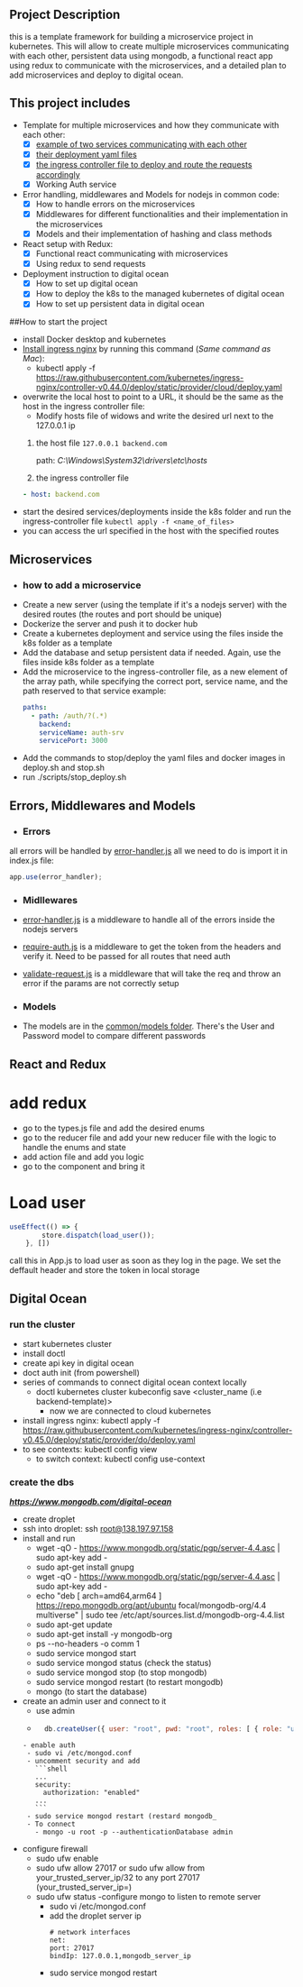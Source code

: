 ## Project Description

this is a template framework for building a microservice project in kubernetes. This will allow to create multiple microservices
communicating with each other, persistent data using mongodb, a functional react app using redux to communicate with the
microservices, and a detailed plan to add microservices and deploy to digital ocean.

## This project includes

- Template for multiple microservices and how they communicate with each other:
    - [X] [example of two services communicating with each other](./app/payment/routes/online.js)
    - [X] [their deployment yaml files](./k8s)
    - [X] [the ingress controller file to deploy and route the requests accordingly](./k8s/ingress/ingress-controller.yaml)
    - [X] Working Auth service
- Error handling, middlewares and Models for nodejs in common code:
    - [X] How to handle errors on the microservices
    - [X] Middlewares for different functionalities and their implementation in the microservices
    - [X] Models and their implementation of hashing and class methods
- React setup with Redux:
    - [X] Functional react communicating with microservices
    - [X] Using redux to send requests
- Deployment instruction to digital ocean
    - [X] How to set up digital ocean
    - [X] How to deploy the k8s to the managed kubernetes of digital ocean
    - [X] How to set up persistent data in digital ocean

##How to start the project
- install Docker desktop and kubernetes
- [Install ingress nginx](https://kubernetes.github.io/ingress-nginx/deploy/#docker-for-mac) by running this command (*Same command as Mac*):
    - kubectl apply -f https://raw.githubusercontent.com/kubernetes/ingress-nginx/controller-v0.44.0/deploy/static/provider/cloud/deploy.yaml
- overwrite the local host to point to a URL, it should be the same as the host in the ingress controller file:
    - Modify hosts file of widows and write the desired url next to the 127.0.0.1 ip
    1. the host file
    ```127.0.0.1 backend.com ``` 
       
       path: *C:\Windows\System32\drivers\etc\hosts*
    2. the ingress controller file
    ```yaml
    - host: backend.com
    ```
- start the desired services/deployments inside the k8s folder and run the ingress-controller file
```kubectl apply -f <name_of_files>```
- you can access the url specified in the host with the specified routes

## Microservices
- ### how to add a microservice
- Create a new server (using the template if it's a nodejs server) with the desired routes (the routes and port should be unique)
- Dockerize the server and push it to docker hub
- Create a kubernetes deployment and service using the files inside the k8s folder as a template
- Add the database and setup persistent data if needed. Again, use the files inside k8s folder as a template
- Add the microservice to the ingress-controller file, as a new element of the array path, while specifying the correct port, service name, and the path reserved to that service
example:
    ```yaml
    paths:
      - path: /auth/?(.*)
        backend:
        serviceName: auth-srv
        servicePort: 3000
    ```
- Add the commands to stop/deploy the yaml files and docker images in deploy.sh and stop.sh
- run ./scripts/stop_deploy.sh

## Errors, Middlewares and Models
- ### Errors
all errors will be handled by [error-handler.js](./common/middlewares/error-handler.js)
all we need to do is import it in index.js file:
```js
app.use(error_handler);
```
- ### Midllewares
- [error-handler.js](./common/middlewares/error-handler.js) is a middleware to handle all of the errors inside the nodejs servers
- [require-auth.js](./common/middlewares/require-auth.js) is a middleware to get the token from the headers and verify it. Need to be passed for all routes that need auth
- [validate-request.js](./common/middlewares/validate-request.js) is a middleware that will take the req and throw an error if the params are not correctly setup

- ### Models
- The models are in the [common/models folder](./common/models). There's the User and Password model to compare different passwords
## React and Redux
# add redux
- go to the types.js file and add the desired enums
- go to the reducer file and add your new reducer file with the logic to handle the enums and state
- add action file and add you logic
- go to the component and bring it
# Load user
```js
useEffect(() => {
        store.dispatch(load_user());
    }, [])
```
call this in App.js to load user as soon as they log in the page. We set the deffault header and store the token in local storage
## Digital Ocean
### run the cluster
- start kubernetes cluster
- install doctl
- create api key in digital ocean 
- doct auth init (from powershell)
- series of commands to connect digital ocean context locally
  - doctl kubernetes cluster kubeconfig save <cluster_name (i.e backend-template)>
    - now we are connected to cloud kubernetes
- install ingress nginx: kubectl apply -f https://raw.githubusercontent.com/kubernetes/ingress-nginx/controller-v0.45.0/deploy/static/provider/do/deploy.yaml
- to see contexts: kubectl config view
  - to switch context: kubectl config use-context <name i.e docker-desktop>
### create the dbs
***https://www.mongodb.com/digital-ocean*** <br>
- create droplet
- ssh into droplet: ssh root@138.197.97.158
- install and run
  - wget -qO - https://www.mongodb.org/static/pgp/server-4.4.asc | sudo apt-key add -
  - sudo apt-get install gnupg
  - wget -qO - https://www.mongodb.org/static/pgp/server-4.4.asc | sudo apt-key add -
  - echo "deb [ arch=amd64,arm64 ] https://repo.mongodb.org/apt/ubuntu focal/mongodb-org/4.4 multiverse" | sudo tee /etc/apt/sources.list.d/mongodb-org-4.4.list
  - sudo apt-get update
  - sudo apt-get install -y mongodb-org
  - ps --no-headers -o comm 1
  - sudo service mongod start
  - sudo service mongod status (check the status)
  - sudo service mongod stop (to stop mongodb)
  - sudo service mongod restart (to restart mongodb)
  - mongo (to start the database)
- create an admin user and connect to it
  - use admin
  - ```javascript
      db.createUser({ user: "root", pwd: "root", roles: [ { role: "userAdminAnyDatabase", db: "admin" }, "readWriteAnyDatabase" ]})
   ```
  - enable auth
    - sudo vi /etc/mongod.conf
    - uncomment security and add
      ```shell
      ...
      security:
        authorization: "enabled"
      ...
      ```
    - sudo service mongod restart (restard mongodb_
    - To connect
      - mongo -u root -p --authenticationDatabase admin
- configure firewall
  - sudo ufw enable
  - sudo ufw allow 27017 or sudo ufw allow from your_trusted_server_ip/32 to any port 27017 (your_trusted_server_ip=)
  - sudo ufw status
-configure mongo to listen to remote server
    - sudo vi /etc/mongod.conf
    - add the droplet server ip
      ```shell
      # network interfaces
      net:
      port: 27017
      bindIp: 127.0.0.1,mongodb_server_ip
      ```
    - sudo service mongod restart






  

